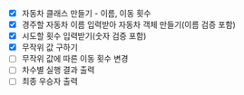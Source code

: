 - [x] 자동차 클래스 만들기 - 이름, 이동 횟수
- [x] 경주할 자동차 이름 입력받아 자동차 객체 만들기(이름 검증 포함)
- [x] 시도할 횟수 입력받기(숫자 검증 포함)
- [x] 무작위 값 구하기
- [ ] 무작위 값에 따른 이동 횟수 변경
- [ ] 차수별 실행 결과 출력
- [ ] 최종 우승자 출력